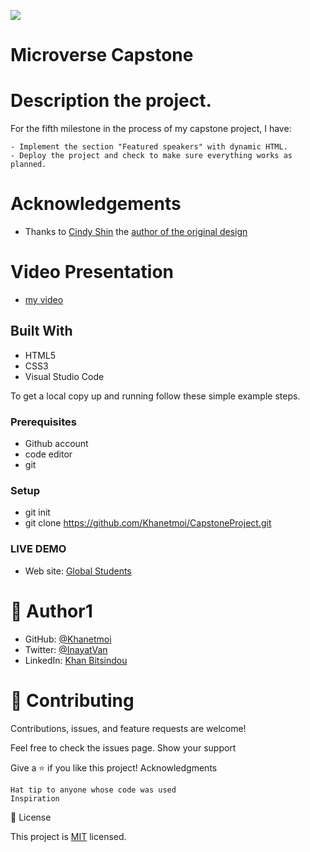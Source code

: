 ![](https://img.shields.io/badge/Microverse-blueviolet)

# Microverse Capstone

# Description the project.
For the fifth milestone in the process of my capstone project, I have:

    
    - Implement the section "Featured speakers" with dynamic HTML.
    - Deploy the project and check to make sure everything works as planned.

# Acknowledgements
   - Thanks to [Cindy Shin](https://www.behance.net/adagio07) the [author of the original design](https://www.behance.net/gallery/29845175/CC-Global-Summit-2015)

# Video Presentation

  - [my video](https://www.loom.com/share/cdcecb86d0ca4cc187f6efd74a2da17b)


## Built With
   -  HTML5
   -  CSS3
   -  Visual Studio Code


To get a local copy up and running follow these simple example steps.

### Prerequisites
- Github account
- code editor
- git


### Setup
- git init
- git clone https://github.com/Khanetmoi/CapstoneProject.git

### LIVE DEMO
* Web site: [Global Students](https://khanetmoi.github.io/CapstoneProject/)
    
    
# 👤 Author1

   - GitHub: [@Khanetmoi](https://github.com/Khanetmoi)
   - Twitter: [@InayatVan](https://twitter.com/InayatVan)
   - LinkedIn: [Khan Bitsindou](https://www.linkedin.com/in/khan-bitsindou-b37178228/)
    



# 🤝 Contributing

Contributions, issues, and feature requests are welcome!

Feel free to check the issues page.
Show your support

Give a ⭐️ if you like this project!
Acknowledgments

    Hat tip to anyone whose code was used
    Inspiration
   

📝 License

This project is [MIT](./MIT.md) licensed.

